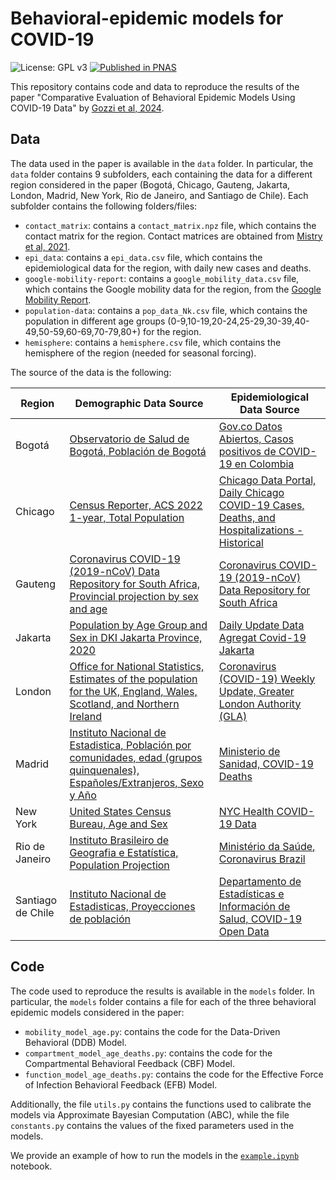 # Behavioral-epidemic models for COVID-19
![License: GPL v3](https://img.shields.io/badge/License-GPLv3-orange.svg)
[![Published in PNAS](https://img.shields.io/badge/Published%20in-PNAS-blue)](https://doi.org/10.1073/pnas.2421993122)


This repository contains code and data to reproduce the results of the paper "Comparative Evaluation of Behavioral Epidemic Models Using COVID-19 Data" by [Gozzi et al, 2024](https://www.medrxiv.org/content/10.1101/2024.11.08.24316998v1). 

## Data

The data used in the paper is available in the `data` folder. In particular, the `data` folder contains 9 subfolders, each containing the data for a different region considered in the paper (Bogotá, Chicago, Gauteng, Jakarta, London, Madrid, New York, Rio de Janeiro, and Santiago de Chile). Each subfolder contains the following folders/files:
- `contact_matrix`: contains a `contact_matrix.npz` file, which contains the contact matrix for the region. Contact matrices are obtained from [Mistry et al, 2021](https://www.nature.com/articles/s41467-020-20544-y).
- `epi_data`: contains a `epi_data.csv` file, which contains the epidemiological data for the region, with daily new cases and deaths.
- `google-mobility-report`: contains a `google_mobility_data.csv` file, which contains the Google mobility data for the region, from the [Google Mobility Report](https://www.google.com/covid19/mobility/).
- `population-data`: contains a `pop_data_Nk.csv` file, which contains the population in different age groups (0-9,10-19,20-24,25-29,30-39,40-49,50-59,60-69,70-79,80+) for the region.
- `hemisphere`: contains a `hemisphere.csv` file, which contains the hemisphere of the region (needed for seasonal forcing).

The source of the data is the following: 

| Region | Demographic Data Source | Epidemiological Data Source |
|--------|------------------------|----------------------------|
| Bogotá | [Observatorio de Salud de Bogotá, Población de Bogotá](https://saludata.saludcapital.gov.co/osb/indicadores/poblacion-de-bogota-d-c-2005-2035/) | [Gov.co Datos Abiertos, Casos positivos de COVID-19 en Colombia](https://www.datos.gov.co/Salud-y-Protecci-n-Social/Casos-positivos-de-COVID-19-en-Colombia-/gt2j-8ykr/data) |
| Chicago | [Census Reporter, ACS 2022 1-year, Total Population](https://censusreporter.org/data/table/?table=B01001&primary_geo_id=16000US1714000&geo_ids=16000US1714000,05000US17031,31000US16980,04000US17,01000US) | [Chicago Data Portal, Daily Chicago COVID-19 Cases, Deaths, and Hospitalizations - Historical](https://data.cityofchicago.org/Health-Human-Services/Daily-Chicago-COVID-19-Cases-Deaths-and-Hospitaliz/kxzd-kd6a) |
| Gauteng | [Coronavirus COVID-19 (2019-nCoV) Data Repository for South Africa, Provincial projection by sex and age](https://github.com/dsfsi/covid19za/blob/master/data/official_stats/Provincial%20projection%20by%20sex%20and%20age%20(2002-2020)_web.xlsx) | [Coronavirus COVID-19 (2019-nCoV) Data Repository for South Africa](https://github.com/dsfsi/covid19za) |
| Jakarta | [Population by Age Group and Sex in DKI Jakarta Province, 2020](https://jakarta.bps.go.id/id/statistics-table/1/MTQyIzE=/jumlah-penduduk-menurut-kelompok-umur-dan-jenis-kelamin-di-provinsi-dki-jakarta-2015.html) | [Daily Update Data Agregat Covid-19 Jakarta](https://docs.google.com/spreadsheets/d/13oMUqcMijveq00qhSTtQnzJXNuhcdXwDtBRSHQWWLaU/edit?gid=332680197#gid=332680197) |
| London | [Office for National Statistics, Estimates of the population for the UK, England, Wales, Scotland, and Northern Ireland](https://www.ons.gov.uk/peoplepopulationandcommunity/populationandmigration/populationestimates/datasets/populationestimatesforukenglandandwalesscotlandandnorthernireland) | [Coronavirus (COVID-19) Weekly Update, Greater London Authority (GLA)](https://data.london.gov.uk/dataset/coronavirus--covid-19--cases) |
| Madrid | [Instituto Nacional de Estadistica, Población por comunidades, edad (grupos quinquenales), Españoles/Extranjeros, Sexo y Año](https://www.ine.es/jaxi/Datos.htm?path=/t20/e245/p08/l0/&file=02002.px) | [Ministerio de Sanidad, COVID-19 Deaths](https://raw.githubusercontent.com/datadista/datasets/master/COVID%2019/ccaa_covid19_fallecidos_por_fecha_defuncion_nueva_serie_original.csv) |
| New York | [United States Census Bureau, Age and Sex](https://data.census.gov/table?q=S0101&g=050XX00US36005,36061,36081,36085,36047) | [NYC Health COVID-19 Data](https://www.nyc.gov/site/doh/covid/covid-19-data-totals.page) |
| Rio de Janeiro | [Instituto Brasileiro de Geografia e Estatística, Population Projection](https://www.ibge.gov.br/en/statistics/social/population/18176-population-projection.html) | [Ministério da Saúde, Coronavirus Brazil](https://github.com/henriquemor/covid19-Brazil-timeseries) |
| Santiago de Chile | [Instituto Nacional de Estadisticas, Proyecciones de población](https://www.ine.gob.cl/estadisticas/sociales/demografia-y-vitales/proyecciones-de-poblacion) | [Departamento de Estadísticas e Información de Salud, COVID-19 Open Data](https://deis.minsal.cl/#datosabiertos) |

## Code

The code used to reproduce the results is available in the `models` folder. In particular, the `models` folder contains a file for each of the three behavioral epidemic models considered in the paper:
- `mobility_model_age.py`: contains the code for the Data-Driven Behavioral (DDB) Model.
- `compartment_model_age_deaths.py`: contains the code for the Compartmental Behavioral Feedback (CBF) Model.
- `function_model_age_deaths.py`: contains the code for the Effective Force of Infection Behavioral Feedback (EFB) Model.

Additionally, the file `utils.py` contains the functions used to calibrate the models via Approximate Bayesian Computation (ABC), while the file `constants.py` contains the values of the fixed parameters used in the models.

We provide an example of how to run the models in the [`example.ipynb`](example.ipynb) notebook.
